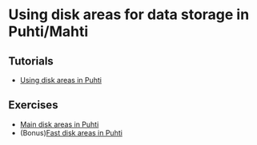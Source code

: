 # Using disk areas for data storage in Puhti/Mahti

## Tutorials
* [Using disk areas in Puhti](disk-areas-tutorial.md)


## Exercises
* [Main disk areas in Puhti](disk-areas-exercise-maindisks.md )
* (Bonus)[Fast disk areas in Puhti](disk-areas-exercise-fastdisks.md )
